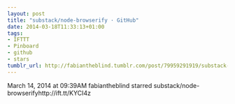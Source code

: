 ```yaml
---
layout: post
title: "substack/node-browserify · GitHub"
date: 2014-03-18T11:33:13+01:00
tags:
- IFTTT
- Pinboard
- github
- stars
tumblr_url: http://fabiantheblind.tumblr.com/post/79959291919/substack-node-browserify-github
---
```

March 14, 2014 at 09:39AM
fabiantheblind starred substack/node-browserifyhttp://ift.tt/KYCI4z
